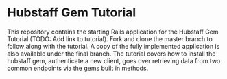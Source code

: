 # Hubstaff Gem Tutorial

This repository contains the starting Rails application for the Hubstaff Gem Tutorial (TODO: Add link to tutorial). Fork and clone the master branch to follow along with the tutorial. A copy of the fully implemented application is also available under the final branch. The tutorial covers how to install the hubstaff gem, authenticate a new client, goes over retrieving data from two common endpoints via the gems built in methods.
